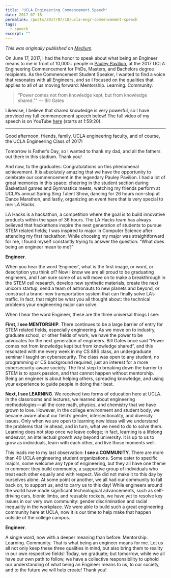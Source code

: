 ```yaml
---
title: 'UCLA Engineering Commencement Speech'
date: 2017-07-18
permalink: /posts/2017/07/18/ucla-engr-commencement-speech
tags:
  - speech
excerpt: ""
---
```


_This was originally published on [Medium](https://medium.com/@kfrankc/2017-ucla-engineering-commencement-speech-eac302bca942)._

On June 17, 2017, I had the honor to speak about what being an Engineer means to me in front of 10,000+ people in [Pauley Pavilion](https://www.wikiwand.com/en/Pauley_Pavilion), at the 2017 UCLA Engineering Commencement for PhDs, Masters, and Bachelors degree recipients. As the Commencement Student Speaker, I wanted to find a voice that resonates with all Engineers, and so I focused on the qualities that applies to all of us moving forward: Mentorship. Learning. Community.

> "Power comes not from knowledge kept, but from knowledge shared."" — Bill Gates

Likewise, I believe that shared knowledge is very powerful, so I have provided my full commencement speech below! The full video of my speech is on YouTube [here](https://www.youtube.com/watch?v=wr6u5Q-SZRo&feature=youtu.be&t=1h59m20s) (starts at 1:59:20).

---

Good afternoon, friends, family, UCLA engineering faculty, and of course, the UCLA Engineering Class of 2017!

Tomorrow is Father’s Day, so I wanted to thank my dad, and all the fathers out there in this stadium. Thank you!

And now, to the graduates: Congratulations on this phenomenal achievement. It is absolutely amazing that we have the opportunity to celebrate our commencement in the legendary Pauley Pavilion. I had a lot of great memories in this space: cheering in the student section during Basketball games and Gymnastics meets, watching my friends perform at UCLA’s annual Spring Sing Talent Show, dancing for 26 hours non-stop at Dance Marathon, and lastly, organizing an event here that is very special to me: LA Hacks.

LA Hacks is a hackathon, a competition where the goal is to build innovative products within the span of 36 hours. The LA Hacks team has always believed that hackathons inspire the next generation of students to pursue STEM related fields; I was inspired to major in Computer Science after attending my first hackathon; While choosing my major was straightforward for me, I found myself constantly trying to answer the question: “What does being an engineer mean to me?”

**Engineer**.

When you hear the word ‘Engineer’, what is the first image, or word, or description you think of? Now I know we are all proud to be graduating engineers, and I am sure some of us will move on to make a breakthrough in the STEM cell research, develop new synthetic materials, create the next unicorn startup, send a team of astronauts to new planets and beyond, or construct a brand-new transportation system that can finally solve LA’s traffic. In fact, that might be what you all thought about: the technical problems your engineering major can solve.

When I hear the word Engineer, these are the three universal things I see:

**First, I see MENTORSHIP**. There continues to be a large barrier of entry for STEM related fields, especially engineering. As we move on to industry, graduate school, or other fields of work, we have the power to be advocates for the next generation of engineers. Bill Gates once said “Power comes not from knowledge kept but from knowledge shared”, and this resonated with me every week in my CS 88S class, an undergraduate seminar I taught on cybersecurity. The class was open to any student, no programming or CS background required, just an interest for a more cybersecurity-aware society. The first step to breaking down the barrier to STEM is to spark passion, and that cannot happen without mentorship. Being an engineer is about helping others, spreading knowledge, and using your experience to guide people in doing their best.

**Next, I see LEARNING**. We received two forms of education here at UCLA. In the classrooms and lectures, we learned about engineering methodologies — all the core math, physics, and chemistry that we have grown to love. However, in the college environment and student body, we became aware about our field’s gender, intersectionality, and diversity issues. Only when we are open to learning new ideas will we understand the problems that lie ahead, and in turn, what we need to do to solve them. Learning does not stop once we leave college; in fact, learning is a lifelong endeavor, an intellectual growth way beyond university. It is up to us to grow as individuals, learn with each other, and live those moments well.

This leads me to my last observation: **I see a COMMUNITY**. There are more than 40 UCLA engineering student organizations. Some cater to specific majors, some welcome any type of engineering, but they all have one theme in common: they build community, a supportive group of individuals who treat each other equally and with respect. We did not make it to this day by ourselves alone. At some point or another, we all had our community to fall back on, to support us, and to carry us to this day! While engineers around the world have made significant technological advancements, such as self-driving cars, bionic limbs, and reusable rockets, we have yet to resolve key issues in our very own community: gender discrimination and racial inequality in the workplace. We were able to build such a great engineering community here at UCLA, now it is our time to help make that happen outside of the college campus.

**Engineer**.

A single word, now with a deeper meaning than before: Mentorship. Learning. Community. That is what being an engineer means for me. Let us all not only keep these three qualities in mind, but also bring them to reality in our own respective fields! Today, we graduate; but tomorrow, while we all have our own path to follow, we have a collective responsibility to uphold our understanding of what being an Engineer means to us, to our society, and to the future we will help create! Thank you!